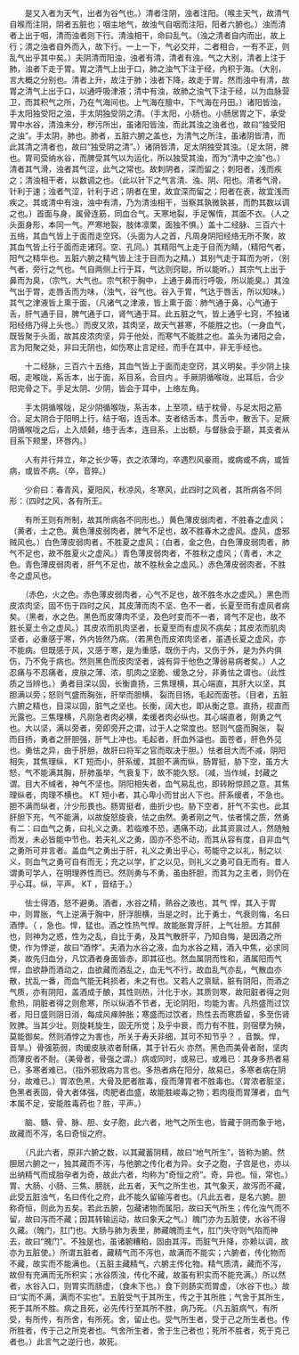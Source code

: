 <!-- { "loadSidebar": true } -->
　　是又入者为天气，出者为谷气也。）清者注阴，浊者注阳。（喉主天气，故清气自喉而注阴，阴者五脏也；咽主地气，故浊气自咽而注阳，阳者六腑也。）浊而清者上出于咽，清而浊者则下行。清浊相干，命曰乱气。（浊之清者自内而出，故上行；清之浊者自外而入，故下行。一上一下，气必交并，二者相合，一有不正，则乱气出乎其中矣。）夫阴清而阳浊，浊者有清，清者有浊。气之大别，清者上注于肺，浊者下走于胃。胃之清气上出于口，肺之浊气下注于经，内积于海。（大别，言大概之分别也。清者上升，故注于肺；浊者下降，故走于胃。然而浊中有清，故胃之清气上出于口，以通呼吸津液；清中有浊，故肺之浊气下注于经，以为血脉营卫，而其积气之所，乃在气海间也。上气海在膻中，下气海在丹田。）诸阳皆浊，手太阳独受阳之浊，手太阴独受阴之清。（手太阳，小肠也。小肠居胃之下，承受胃中水谷，清浊未分，秽污所出，虽诸阳皆浊，而此其浊之浊者也，故曰“独受阳之浊”。手太阴，肺也。肺者，五脏六腑之盖也，为清气之所注，虽诸阴皆清，而此其清之清者也，故曰“独受阴之清”。）诸阴皆清，足太阴独受其浊。（足太阴，脾也。胃司受纳水谷，而脾受其气以为运化，所以独受其浊，而为“清中之浊”也。）清者其气滑，浊者其气涩，此气之常也。故刺阴者，深而留之；刺阳者，浅而疾之；清浊相干者，以数调之也。（此以针下之气言清、浊、阴、阳也。清者气滑，针利于速；浊者气涩，针利于迟；阴者在里，故宜深而留之；阳者在表，故宜浅而疾之。其或清中有浊，浊中有清，乃为清浊相干，当察其孰微孰甚，而酌其数以调之也。）首面与身，属骨连筋，同血合气。天寒地裂，手足懈惰，其面不衣。（人之头面身形，本同一气。严寒地裂，肢体凛栗，面独不惧。）盖十二经脉、三百六十五络，其血气皆上于面而走空窍。（头面为人之首，凡周身阴阳经络无所不聚，故其血气皆上行于面而走诸窍。空、孔同。）其精阳气上走于目而为睛，（精阳气者，阳气之精华也。五脏六腑之精气皆上注于目而为之精。）其别气走于耳而为听，（别气者，旁行之气也。气自两侧上行于耳，气达则窍聪，所以能听。）其宗气上出于鼻而为臭，（宗气，大气也。宗气积于胸中，上通于鼻而行呼吸，所以能臭。）其浊气出于胃，走唇舌而为味，（浊气，谷气也。谷入于胃，气达于唇舌，所以知味。）其气之津液皆上熏于面，（凡诸气之津液，皆上熏于面：肺气通于鼻，心气通于舌，肝气通于目，脾气通于口，肾气通于耳。此五脏之气，皆上通乎七窍，不独诸阳经络乃得上头也。）而皮又浓，其肉坚，故天气甚寒，不能胜之也。（一身血气，既皆聚于头面，故其皮浓肉坚，异于他处，而寒气不能胜之也。盖头为诸阳之会，言为阳聚之处，非曰无阴也，如伤寒止言足经，而手在其中，非无手经也。

　　十二经脉，三百六十五络，其血气皆上于面而走空窍，其义明矣。手少阴上挟咽，走喉咙，系舌本，出于面，系目系，合目内 。手厥阴循喉咙，出耳后，合少阳完骨之下。手足太阴、少阴，皆会于耳中，上络左角。

　　手太阴循喉咙，足少阴循喉咙，系舌本，上至项，结于枕骨，与足太阳之筋合。足太阴合于阳明上行，结于咽，连舌本。支者结舌本，贯舌中，散舌下。足厥阴循喉咙之后，上入颃颡，络于舌本，连目系，上出额，与督脉会于巅，其支者从目系下颊里，环唇内。）

　　人有并行并立，年之长少等，衣之浓薄均，卒遇烈风豪雨，或病或不病，或皆病，或皆不病。（卒，音猝。）

　　少俞曰：春青风，夏阳风，秋凉风，冬寒风，此四时之风者，其所病各不同形：（四时之风，各有所王。

　　有所王则有所制，故其所病各不同形也。）黄色薄皮弱肉者，不胜春之虚风；（黄者，土之色。黄色薄皮弱肉者，脾气不足也，故不胜春木之虚风。虚风，虚邪贼风也。）白色薄皮弱肉者，不胜夏之虚风；（白者，金之色，白色薄皮弱肉者，肺气不足也，故不胜夏火之虚风。）青色薄皮弱肉者，不胜秋之虚风；（青者，木之色。青色薄皮弱肉者，肝气不足也，故不胜秋金之虚风。）赤色薄皮弱肉者，不胜冬之虚风也。

　　（赤色，火之色。赤色薄皮弱肉者，心气不足也，故不胜冬水之虚风。）黑色而皮浓肉坚，固不伤于四时之风，其皮薄而肉不坚、色不一者，长夏至而有虚风者病矣。（黑者，水之色。黑色而皮薄肉不坚，及色时变而不一者，肾气不足也，故不胜长夏土令之虚风。）其皮浓而肌肉坚者，长夏至而有虚风不病矣；其皮浓而肌肉坚者，必重感于寒，外内皆然乃病。（若黑色而皮浓肉坚者，虽遇长夏之虚风，亦不能病。但既感于风，又感于寒，是为重感，既伤于内，又伤于外，是为外内俱伤，乃不免于病也。然则黑色而皮肉坚者，诚有异于他色之薄弱易病者矣。）人之忍痛与不忍痛者，皮肤之薄、浓，肌肉之坚脆、缓急之分，非勇怯之谓也。（此性质之当辨也。）勇者目深以固，长衡直扬，三焦理横，其心端直，其肝大以坚，其胆满以旁；怒则气盛而胸张，肝举而胆横， 裂而目扬，毛起而面苍。（目者，五脏六腑之精也，目深以固，脏气之坚也。长衡，阔大也，即从衡之意。直扬，视直而光露也。三焦理横，凡刚急者肉必横，柔缓者肉必纵也。其心端直者，刚勇之气也。大以坚，满以旁者，旁即旁开之谓，过于人之常度也。怒则气盛而胸张， 裂而目扬，勇者之肝胆强，肝气上冲也。毛起者，肝血外溢也。面苍者，肝色外见也。勇怯之异，由于肝胆，故肝曰将军之官而取决于胆。）怯者目大而不减，阴阳相失，其焦理纵， KT 短而小，肝系缓，其胆不满而纵，肠胃挺，胁下空，虽方大怒，气不能满其胸，肝肺虽举，气衰复下，故不能久怒。（减，当作缄，封藏之谓。目大不缄者，神气不坚也。阴阳相失者，血气易乱也，即转盼惊顾之意。其焦理纵者，肉理不横也。 KT 短小者，其心卑小而甘出人下也。肝系缓者，不急也。胆不满而纵者，汁少形畏也。肠胃挺者，曲折少也。胁下空者，肝气不实也。此其肝胆下充，气不能满，以故旋怒旋衰，怯之由然。勇者刚之气，怯者懦之质，然勇有二：曰血气之勇，曰礼义之勇。若临难不恐，遇痛不动，此其资禀过人，然随触而发，未必皆能中节也。若夫礼义之勇，固亦不恐不动，而其从容有度，自非血气之勇所可并言者。盖血气之勇出于肝，礼义之勇出乎心，苟能守之以礼，制之以义，则血气之勇可自有而无；充之以学，扩之以见，则礼义之勇可自无而有。昔人谓勇可学人，在明理养性而已。然则勇与不勇，虽由肝胆，而其为之主者，则仍在乎心耳。纵，平声。 KT ，音结于。）

　　怯士得酒，怒不避勇。酒者，水谷之精，熟谷之液也，其气 悍，其入于胃中，则胃胀，气上逆满于胸中，肝浮胆横，当是之时，比于勇士，气衰则悔，名曰酒悖。（ ，急也。悍，猛也。酒之性热气悍。故能胀胃浮肝，上气壮胆。方其醉也，则神为之惑，性为之乱，自比于勇，及其气散肝平，乃知自悔，是因酒之所使，作为悖逆，故曰“酒悖”。夫酒为水谷之液，血为水谷之精，酒入中焦，必求同类，故先归血分，凡饮酒者身面皆赤，即其征也。然血属阴而性和，酒属阳而气悍，血欲静而酒动之，血欲藏而酒乱之，血无气不行，故血乱气亦乱，气散血亦散，扰乱一番，而血气能无耗损者，未之有也。又若人之禀赋，脏有阴阳，而酒之气质，亦有阴阳，盖酒成于酿，其性则热，汁化于水，其质则寒，故阳脏者得之则愈热，阴脏者得之则愈寒，所以纵酒不节者，无论阴阳，均能为害。凡热盛而过饮者，阳日盛则阴日消，每成风瘅肿胀；寒盛而过饮者，热性去而寒质留，多至伤肾败脾。当其少壮。则旋耗旋生，固无所觉；及乎中衰，而力有不胜，则宿孽为殃，莫能御矣。然则酒悖之为害也，所关于寿夭非细，其可不知节乎？ ，音飘。悍，音旱。）骨强筋弱，肉缓皮肤浓者耐痛，其于针石火 亦然。黑色而美骨者耐，坚肉而薄皮者不耐。（美骨者，骨强之谓。）病或同时，或易已，或难已：其身多热者易已，多寒者难已。（指外邪致病为言也。多热者病在阳分，故易已，多寒者病在阴分，故难已。）胃浓色黑，大骨及肥者胜毒，瘦而薄胃者不胜毒也。（胃浓者脏坚，色黑者表固，骨大者体强，肉肥者血盛，故能胜峻毒之物；若肉瘦而胃薄者，血气本属不足，安能胜毒药也？胜，平声。）

　　脑、髓、骨、脉、胆、女子胞，此六者，地气之所生也，皆藏于阴而象于地，故藏而不泻，名曰奇恒之府。

　　（凡此六者，原非六腑之数，以其藏蓄阴精，故曰“地气所生”，皆称为腑。然胆居六腑之一，独其藏而不泻，与他腑之传化者为异。女子之胞，子宫是也，亦以出纳精气而成胎孕者为奇，故此六者，均称为“奇恒之府”。奇，异也。恒，常也。）胃、大肠、小肠、三焦、膀胱，此五者，天气之所生也，其气象天，故泻而不藏，此受五脏浊气，名曰传化之府，此不能久留输泻者也。（凡此五者，是名六腑。胆称奇恒，则此为五矣。若此五腑，包藏诸物而属阳，故曰天气所生；传化浊气而不留，故曰泻而不藏；因其转输运动，故曰象天之气。）魄门亦为五脏使，水谷不得久藏。（魄门，肛门也。大肠与肺为表里，肺藏魄而主气，肛门失守则气陷而神去，故曰“魄门”。不独是也，虽诸腑糟粕，固由其泻，而脏气升降，亦赖以调，故亦为五脏使。）所谓五脏者，藏精气而不泻也，故满而不能实；六腑者，传化物而不藏，故实而不能满也。（五脏主藏精气，六腑主传化物。精气质清，藏而不泻，故但有充满而无所积实；水谷质浊，传化不藏，故虽有积实而不能充满。）所以然者，水谷入口，则胃实而肠虚，（食未下也。）食下则肠实而胃虚，（水谷下也。）故曰“实而不满，满而不实也”。五脏受气于其所生，传之于其所胜；气舍于其所生，死于其所不胜。病之且死，必先传行至其所不胜，病乃死。（凡五脏病气，有所受，有所传，有所舍，有所死。舍，留止也。受气所生者，受于己之所生者也。传所胜者，传于己之所克者也。气舍所生者，舍于生己者也；死所不胜者，死于克己者也。）此言气之逆行也，故死。

